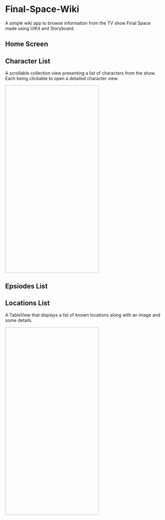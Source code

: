 # Final-Space-Wiki

A simple wiki app to browse information from the TV show Final Space made using UIKit and Storyboard.

## Home Screen


## Character List
A scrollable collection view presenting a list of characters from the show. Each being clickable to open a detailed character view.

<img src="  " width="300" height="600">

## Epsiodes List


## Locations List
A TableView that displays a list of known locations along with an image and some details.

<img src="  " width="300" height="600">

